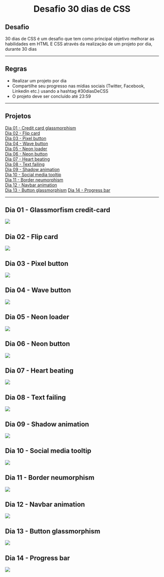 <h1 align="center">
  Desafio 30 dias de CSS
</h1>

## Desafio 

30 dias de CSS é um desafio que tem como principal objetivo melhorar as habilidades em HTML E CSS através da realização de um projeto por dia, durante 30 dias

--------------------------------------------------------------------------------------------------------------------------------------------------------------

## Regras 

- Realizar um projeto por dia 
- Compartilhe seu progresso nas mídias sociais (Twitter, Facebook, Linkedin etc.) usando a hashtag #30diasDeCSS
- O projeto deve ser concluído até 23:59

--------------------------------------------------------------------------------------------------------------------------------------------------------------

## Projetos

<a href="https://github.com/joao-garcia404/30days-css/tree/main/projects/day1-neumorphismCard">Dia 01 - Credit card glassmorphism<a>
<br>
<a href="https://github.com/joao-garcia404/30days-css/tree/main/projects/day1-neumorphismCard">Dia 02 - Flip card<a>
<br>
<a href="https://github.com/joao-garcia404/30days-css/tree/main/projects/day3-pixelButton">Dia 03 - Pixel button<a>
<br>
<a href="https://github.com/joao-garcia404/30days-css/tree/main/projects/day4-waveButton">Dia 04 - Wave button<a>
<br>
<a href="https://github.com/joao-garcia404/30days-css/tree/main/projects/day5-loaderNeon">Dia 05 - Neon loader<a>
<br>
<a href="https://github.com/joao-garcia404/30days-css/tree/main/projects/day6-neonButton">Dia 06 - Neon button<a>
<br>
<a href="https://github.com/joao-garcia404/30days-css/tree/main/projects/day7-heartBeating">Dia 07 - Heart beating<a>
<br>
<a href="https://github.com/joao-garcia404/30days-css/tree/main/projects/day8-textFailing">Dia 08 - Text failing<a>
<br>
<a href="https://github.com/joao-garcia404/30days-css/tree/main/projects/day9-shadowAnimation">Dia 09 - Shadow animation<a>
<br>
<a href="https://github.com/joao-garcia404/30days-css/tree/main/projects/day10-socialMediaTooltip">Dia 10 - Social media tooltip<a>
<br>
<a href="https://github.com/joao-garcia404/30days-css/tree/main/projects/day11-borderNeumorphism">Dia 11 - Border neumorphism<a>
<br>
<a href="https://github.com/joao-garcia404/30days-css/tree/main/projects/day12-navbarAnimation">Dia 12 - Navbar animation<a>
<br>
<a href="https://github.com/joao-garcia404/30days-css/tree/main/projects/day13-buttonGlassmorphism">Dia 13 - Button glassmorphism<a>
<a href="https://github.com/joao-garcia404/30days-css/tree/main/projects/day14-progressBar">Dia 14 - Progress bar<a>
  
--------------------------------------------------------------------------------------------------------------------------------------------------------------

## Dia 01 - Glassmorfism credit-card 

![](./gifs/creditCard-neumorphism.gif)

## Dia 02 - Flip card

![](./gifs/flip-card.gif)

## Dia 03 - Pixel button

![](./gifs/pixel-button.gif)

## Dia 04 - Wave button 

![](./gifs/wave-button.gif)

## Dia 05 - Neon loader

![](./gifs/neon-loader.gif)

## Dia 06 - Neon button

![](./gifs/neon-button.gif)

## Dia 07 - Heart beating

![](./gifs/heart-beating.gif)

## Dia 08 - Text failing

![](./gifs/text-failing.gif)

## Dia 09 - Shadow animation

![](./gifs/shadowAnimation.gif)

## Dia 10 - Social media tooltip
![](./gifs/social-media-tooltip.gif)

## Dia 11 - Border neumorphism
![](./gifs/border-neumorphism.gif)

## Dia 12 - Navbar animation
![](./gifs/navbar-animation.gif)

## Dia 13 - Button glassmorphism
![](./gifs/button-glassmorphism.gif)

## Dia 14 - Progress bar
![](./gifs/progress-bar.gif)
